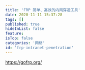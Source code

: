 ```yaml
---
title: 'FRP 简单、高效的内网穿透工具'
date: 2020-11-11 15:37:28
tags: []
published: true
hideInList: false
feature: 
isTop: false
categories: '网络'
id: 'frp-intranet-penetration'
---
```

https://gofrp.org/